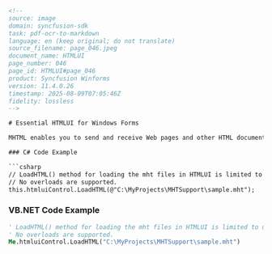 ```html
<!-- 
source: image
domain: syncfusion-sdk
task: pdf-ocr-to-markdown
language: en (keep original; do not translate)
source_filename: page_046.jpeg
document_name: HTMLUI
page_number: 046
page_id: HTMLUI#page_046
product: Syncfusion Winforms
version: 11.4.0.26
timestamp: 2025-08-09T07:05:46Z
fidelity: lossless
-->

# Essential HTMLUI for Windows Forms

MHTML enables you to send and receive Web pages and other HTML documents by using email programs. MHTML enables you to embed images directly into the body of your email messages rather than attaching them to the message. MHTML uses MIME, which provides facilities to allow multiple objects in a single Internet email message {comma removed} to represent formatted multifont text messages, non-textual materials such as images, and so on. HTMLUI supports the usage of the simple MHTML files. The HTMLUI control allows the user to load the MHTML files from the user's drive with the help of the `LoadHTML` method.

### C# Code Example

```csharp
// LoadHTML() method for loading the mht files in HTMLUI is limited to use filenames only
// No overloads are supported.
this.htmluiControl.LoadHTML(@"C:\MyProjects\MHTSupport\sample.mht");
```

### VB.NET Code Example

```vb
' LoadHTML() method for loading the mht files in HTMLUI is limited to use filenames only
' No overloads are supported.
Me.htmluiControl.LoadHTML("C:\MyProjects\MHTSupport\sample.mht")
```

<!-- tags: [product, Syncfusion Winforms, control, HTMLUI, API, version] keywords: [MHTML, MIME, email, multifont, text messages, images, user interface, HTMLUI, LoadHTML] -->
```